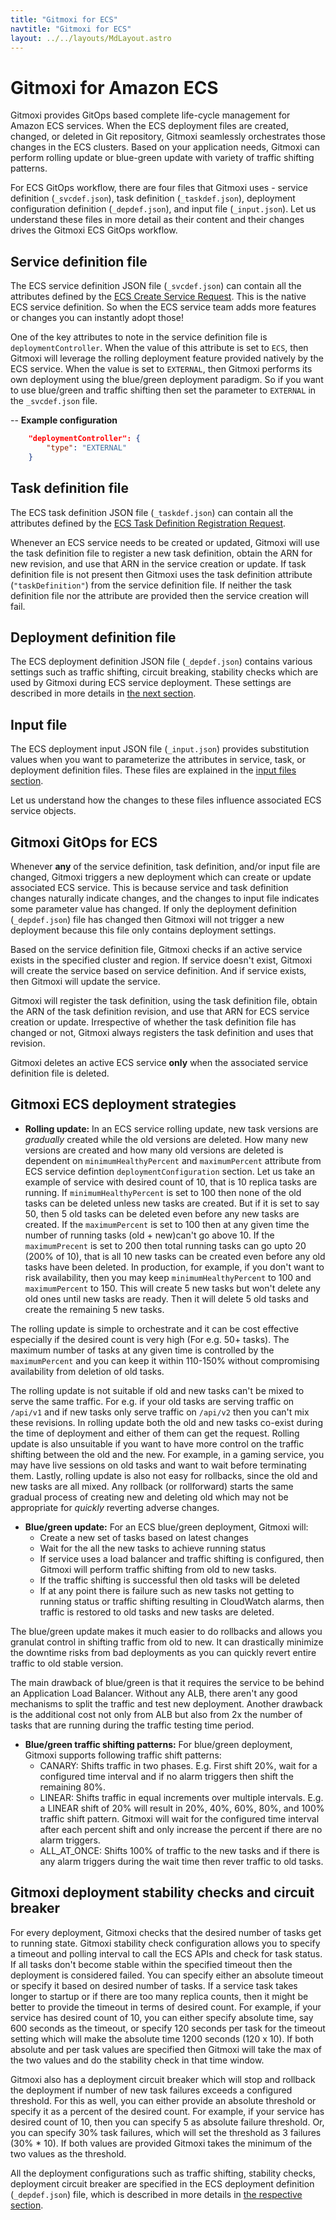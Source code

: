 ```yaml
---
title: "Gitmoxi for ECS"
navtitle: "Gitmoxi for ECS"
layout: ../../layouts/MdLayout.astro
---
```


# Gitmoxi for Amazon ECS
Gitmoxi provides GitOps based complete life-cycle management for Amazon ECS services. When the ECS deployment files are created, changed, or deleted in Git repository, Gitmoxi seamlessly orchestrates those changes in the ECS clusters. Based on your application needs, Gitmoxi can perform rolling update or blue-green update with variety of traffic shifting patterns. 

For ECS GitOps workflow, there are four files that Gitmoxi uses - service definition (`_svcdef.json`), task definition (`_taskdef.json`), deployment configuration definition (`_depdef.json`), and input file (`_input.json`). Let us understand these files in more detail as their content and their changes drives the Gitmoxi ECS GitOps workflow.

## Service definition file
The ECS service definition JSON file (`_svcdef.json`) can contain all the attributes defined by the [ECS Create Service Request](https://docs.aws.amazon.com/AmazonECS/latest/APIReference/API_CreateService.html#API_CreateService_RequestSyntax). This is the native ECS service definition. So when the ECS service team adds more features or changes you can instantly adopt those! 

One of the key attributes to note in the service definition file is `deploymentController`. When the value of this attribute is set to `ECS`, then Gitmoxi will leverage the rolling deployment feature provided natively by the ECS service. When the value is set to `EXTERNAL`, then Gitmoxi performs its own deployment using the blue/green deployment paradigm. So if you want to use blue/green and traffic shifting then set the parameter to `EXTERNAL` in the `_svcdef.json` file.

-- **Example configuration**
```json
    "deploymentController": {
        "type": "EXTERNAL"
    }
```

## Task definition file
The ECS task definition JSON file (`_taskdef.json`) can contain all the attributes defined by the [ECS Task Definition Registration Request](https://docs.aws.amazon.com/AmazonECS/latest/APIReference/API_RegisterTaskDefinition.html#API_RegisterTaskDefinition_RequestSyntax). 

Whenever an ECS service needs to be created or updated, Gitmoxi will use the task definition file to register a new task definition, obtain the ARN for new revision, and use that ARN in the service creation or update. If task definition file is not present then Gitmoxi uses the task definition attribute (`"taskDefinition"`) from the service definition file. If neither the task definition file nor the attribute are provided then the service creation will fail. 

## Deployment definition file
The ECS deployment definition JSON file (`_depdef.json`) contains various settings such as traffic shifting, circuit breaking, stability checks which are used by Gitmoxi during ECS service deployment. These settings are described in more details in [the next section](./ecs_deployment_definition).

## Input file
The ECS deployment input JSON file (`_input.json`) provides substitution values when you want to parameterize the attributes in service, task, or deployment definition files. These files are explained in the [input files section](./input_files).

Let us understand how the changes to these files influence associated ECS service objects.
## Gitmoxi GitOps for ECS

Whenever **any** of the service definition, task definition, and/or input file are changed, Gitmoxi triggers a new deployment which can create or update associated ECS service. This is because service and task definition changes naturally indicate changes, and the changes to input file indicates some parameter value has changed. If only the deployment definition (`_depdef.json`) file has changed then Gitmoxi will not trigger a new deployment because this file only contains deployment settings.

Based on the service definition file, Gitmoxi checks if an active service exists in the specified cluster and region. If service doesn't exist, Gitmoxi will create the service based on service definition. And if service exists, then Gitmoxi will update the service. 

Gitmoxi will register the task definition, using the task definition file, obtain the ARN of the task definition revision, and use that ARN for ECS service creation or update. Irrespective of whether the task definition file has changed or not, Gitmoxi always registers the task definition and uses that revision. 

Gitmoxi deletes an active ECS service **only** when the associated service definition file is deleted.

## Gitmoxi ECS deployment strategies

* **Rolling update:** In an ECS service rolling update, new task versions are *gradually* created while the old versions are deleted. How many new versions are created and how many old versions are deleted is dependent on `minimumHealthyPercent` and `maximumPercent` attribute from ECS service defintion `deploymentConfiguration` section. Let us take an example of service with desired count of 10, that is 10 replica tasks are running. If `minimumHealthyPercent` is set to 100 then none of the old tasks can be deleted unless new tasks are created. But if it is set to say 50, then 5 old tasks can be deleted even before any new tasks are created. If the `maximumPercent` is set to 100 then at any given time the number of running tasks (old + new)can't go above 10. If the `maximumPrecent` is set to 200 then total running tasks can go upto 20 (200% of 10), that is all 10 new tasks can be created even before any old tasks have been deleted. In production, for example, if you don't want to risk availability, then you may keep `minimumHealthyPercent` to 100 and `maximumPercent` to 150. This will create 5 new tasks but won't delete any old ones until new tasks are ready. Then it will delete 5 old tasks and create the remaining 5 new tasks.

The rolling update is simple to orchestrate and it can be cost effective especially if the desired count is very high (For e.g. 50+ tasks). The maximum number of tasks at any given time is controlled by the `maximumPercent` and you can keep it within 110-150% without compromising availability from deletion of old tasks. 

The rolling update is not suitable if old and new tasks can't be mixed to serve the same traffic. For e.g. if your old tasks are serving traffic on `/api/v1` and if new tasks only serve traffic on `/api/v2` then you can't mix these revisions. In rolling update both the old and new tasks co-exist during the time of deployment and either of them can get the request. Rolling update is also unsuitable if you want to have more control on the traffic shifting between the old and the new. For example, in a gaming service, you may have live sessions on old tasks and want to wait before terminating them. Lastly, rolling update is also not easy for rollbacks, since the old and new tasks are all mixed. Any rollback (or rollforward) starts the same gradual process of creating new and deleting old which may not be appropriate for *quickly* reverting adverse changes. 

* **Blue/green update:** For an ECS blue/green deployment, Gitmoxi will:
    * Create a new set of tasks based on latest changes
    * Wait for the all the new tasks to achieve running status
    * If service uses a load balancer and traffic shifting is configured, then Gitmoxi will perform traffic shifting from old to new tasks.
    * If the traffic shifting is successful then old tasks will be deleted
    * If at any point there is failure such as new tasks not getting to running status or traffic shifting resulting in CloudWatch alarms, then traffic is restored to old tasks and new tasks are deleted. 

The blue/green update makes it much easier to do rollbacks and allows you granulat control in shifting traffic from old to new. It can drastically minimize the downtime risks from bad deployments as you can quickly revert entire traffic to old stable version. 

The main drawback of blue/green is that it requires the service to be behind an Application Load Balancer. Without any ALB, there aren't any good mechanisms to split the traffic and test new deployment. Another drawback is the additional cost not only from ALB but also from 2x the number of tasks that are running during the traffic testing time period. 

* **Blue/green traffic shifting patterns:** For blue/green deployment, Gitmoxi supports following traffic shift patterns:
    * CANARY: Shifts traffic in two phases. E.g. First shift 20%, wait for a configured time interval and if no alarm triggers then shift the remaining 80%.
    * LINEAR: Shifts traffic in equal increments over multiple intervals. E.g. a LINEAR shift of 20% will result in 20%, 40%, 60%, 80%, and 100% traffic shift pattern. Gitmoxi will wait for the configured time interval after each percent shift and only increase the percent if there are no alarm triggers. 
    * ALL_AT_ONCE: Shifts 100% of traffic to the new tasks and if there is any alarm triggers during the wait time then rever traffic to old tasks. 

## Gitmoxi deployment stability checks and circuit breaker
For every deployment, Gitmoxi checks that the desired number of tasks get to running state. Gitmoxi stability check configuration allows you to specify a timeout and polling interval to call the ECS APIs and check for task status. If all tasks don't become stable within the specified timeout then the deployment is considered failed. You can specify either an absolute timeout or specify it based on desired number of tasks. If a service task takes longer to startup or if there are too many replica counts, then it might be better to provide the timeout in terms of desired count. For example, if your service has desired count of 10, you can either specify absolute time, say 600 seconds as the timeout, or specify 120 seconds per task for the timeout setting which will make the absolute time 1200 seconds (120 x 10). If both absolute and per task values are specified then Gitmoxi will take the max of the two values and do the stability check in that time window.

Gitmoxi also has a deployment circuit breaker which will stop and rollback the deployment if number of new task failures exceeds a configured threshold. For this as well, you can either provide an absolute threshold or specify it as a percent of the desired count. For example, if your service has desired count of 10, then you can specify 5 as absolute failure threshold. Or, you can specify 30% task failures, which will set the threshold as 3 failures (30% * 10). If both values are provided Gitmoxi takes the minimum of the two values as the threshold.

All the deployment configurations such as traffic shifting, stability checks, deployment circuit breaker are specified in the ECS deployment definition (`_depdef.json`) file, which is described in more details in [the respective section](./ecs_deployment_definition).